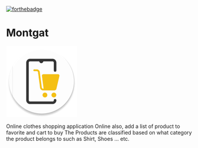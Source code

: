 [![forthebadge](https://forthebadge.com/images/badges/built-for-android.svg)](https://forthebadge.com)
# Montgat

![appicon](https://github.com/AbdelrahmanFouad1/Montgat/blob/master/app/src/main/res/mipmap-xxxhdpi/ic_main_logoo_round.png)

Online clothes shopping application Online
also, add a list of product to favorite and cart to buy
The Products are classified based on what category the product belongs to such as Shirt, Shoes ... etc.
